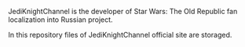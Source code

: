 JediKnightChannel is the developer of Star Wars: The Old Republic fan localization into Russian project.

In this repository files of JediKnightChannel official site are storaged.
